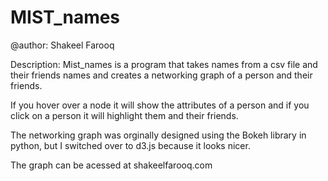 # MIST_names
 @author: Shakeel Farooq
 
 Description:
 Mist_names is a program that takes names from a csv file and their friends names
 and creates a networking graph of a person and their friends.
 
 If you hover over a node it will show the attributes of a person
 and if you click on a person it will highlight them and their friends.
 
 The networking graph was orginally designed using the Bokeh library in python,
 but I switched over to d3.js because it looks nicer.
 
 The graph can be acessed at shakeelfarooq.com
